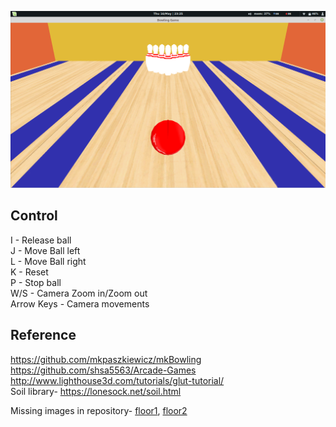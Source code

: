 ![alt text](https://github.com/DarkByt31/bowling-game/blob/master/start.png)

Control
--------  
I - Release ball  
J - Move Ball left  
L - Move Ball right  
K - Reset  
P - Stop ball  
W/S - Camera Zoom in/Zoom out  
Arrow Keys - Camera movements  

Reference
----------  
https://github.com/mkpaszkiewicz/mkBowling  
https://github.com/shsa5563/Arcade-Games  
http://www.lighthouse3d.com/tutorials/glut-tutorial/  
Soil library- https://lonesock.net/soil.html  

Missing images in repository- [floor1](https://github.com/mkpaszkiewicz/mkBowling/blob/master/graphics/floor1.tga), [floor2](https://github.com/mkpaszkiewicz/mkBowling/blob/master/graphics/floor2.tga)
